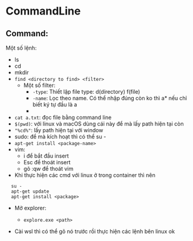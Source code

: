 # CommandLine

## Command:

Một số lệnh:

- ls
- cd
- mkdir
- `find <directory to find> <filter>`
  - Một số filter:
    - `-type`: Thiết lập file type: d(directory) f(file)
    - `-name`: Lọc theo name. Có thể nhập đúng còn ko thì a\* nếu chỉ biết ký tự đầu là a
    -
- `cat a.txt`: đọc file bằng command line
- `$(pwd)`: với linux và macOS dùng cái này để mà lấy path hiện tại còn
- `"%cd%"`: lấy path hiện tại với window
- sudo: để mà kích hoạt thì có thể su -
- `apt-get install <package-name>`
- vim:
  - i để bắt đầu insert
  - Esc để thoát insert
  - gõ :qw để thoát vim
- Khi thực hiện các cmd với linux ở trong container thì nên

```console
  su -
  apt-get update
  apt-get install <package>
```

- Mở explorer:

  - `explore.exe <path>`

- Cài wsl thì có thể gõ nó trước rồi thực hiện các lệnh bên linux ok
